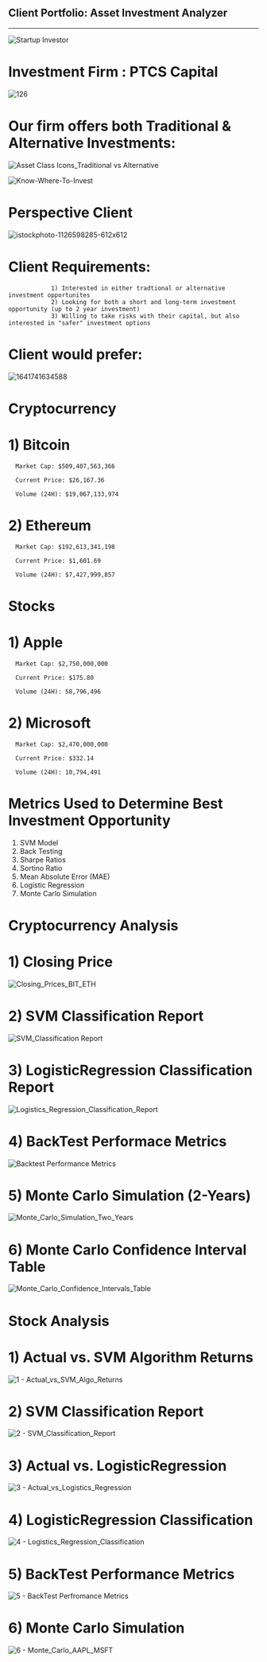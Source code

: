 ## Client Portfolio: Asset Investment Analyzer

---
![Startup Investor](https://github.com/shahp630/Project2/assets/133065460/ae6b6677-163e-46ac-80ca-57ff8cac3111)


# Investment Firm : PTCS Capital  

![126](https://github.com/shahp630/Project2/assets/133065460/960a83f6-28a2-4080-8171-37643b17b952)  
 
# Our firm offers both Traditional & Alternative Investments:

![Asset Class Icons_Traditional vs Alternative](https://github.com/shahp630/Project2/assets/133065460/eb343734-98b5-42ae-be0e-052109a66bf1)

![Know-Where-To-Invest](https://github.com/shahp630/Project2/assets/133065460/973e7540-d329-4bcc-bfab-91584422df1d)

# Perspective Client

![istockphoto-1126598285-612x612](https://github.com/shahp630/Project2/assets/133065460/50fe28c2-7c8f-40e5-91f7-34cd69541df5)

# Client Requirements:

                1) Interested in either tradtional or alternative investment opportunites
                2) Looking for both a short and long-term investment opportunity (up to 2 year investment)
                3) Willing to take risks with their capital, but also interested in "safer" investment options

# Client would prefer:

![1641741634588](https://github.com/shahp630/Project2/assets/133065460/43f0bfc8-3eb7-4f6d-a574-05cf4159d263)

# Cryptocurrency                            

  # 1)  Bitcoin                                                                

      Market Cap: $509,407,563,366
     
      Current Price: $26,167.36
     
      Volume (24H): $19,067,133,974

  # 2)  Ethereum                                                                

      Market Cap: $192,613,341,198
     
      Current Price: $1,601.69
     
      Volume (24H): $7,427,999,857

# Stocks

  # 1)  Apple                                                                

      Market Cap: $2,750,000,000
     
      Current Price: $175.80
     
      Volume (24H): 58,796,496

  # 2)  Microsoft                                                                

      Market Cap: $2,470,000,000
     
      Current Price: $332.14
     
      Volume (24H): 10,794,491


# Metrics Used to Determine Best Investment Opportunity

  1) SVM Model
  2) Back Testing
  3) Sharpe Ratios
  4) Sortino Ratio
  5) Mean Absolute Error (MAE)
  6) Logistic Regression
  7) Monte Carlo Simulation

# Cryptocurrency Analysis

# 1) Closing Price

![Closing_Prices_BIT_ETH](https://github.com/shahp630/Project2/assets/133065460/e87db3de-822e-480b-8ce0-589483374114)

# 2) SVM Classification Report

![SVM_Classification Report](https://github.com/shahp630/Project2/assets/133065460/16a6a726-9f1e-4549-aac0-2a542f8feaf2)

# 3) LogisticRegression Classification Report

![Logistics_Regression_Classification_Report](https://github.com/shahp630/Project2/assets/133065460/1cd30506-8b52-45ab-8de2-fd7cc30533da)

# 4) BackTest Performace Metrics

![Backtest Performance Metrics](https://github.com/shahp630/Project2/assets/133065460/376f6909-210f-4cee-b43d-491b4b636b32)

# 5) Monte Carlo Simulation (2-Years)

![Monte_Carlo_Simulation_Two_Years](https://github.com/shahp630/Project2/assets/133065460/a4da7122-b651-44c9-98da-d02d9bc2e432)

# 6) Monte Carlo Confidence Interval Table

![Monte_Carlo_Confidence_Intervals_Table](https://github.com/shahp630/Project2/assets/133065460/52451427-a281-43ef-b52d-7da9ee2b9c3b)


# Stock Analysis

# 1) Actual vs. SVM Algorithm Returns 

![1 - Actual_vs_SVM_Algo_Returns](https://github.com/shahp630/Project2/assets/133065460/54e07702-0a59-43eb-b886-617ea78c55c0)

# 2) SVM Classification Report

![2 - SVM_Classification_Report](https://github.com/shahp630/Project2/assets/133065460/6c084b94-196b-40a2-9415-4ef849881122)

# 3) Actual vs. LogisticRegression

![3 - Actual_vs_Logistics_Regression](https://github.com/shahp630/Project2/assets/133065460/1025d1f7-051d-48f4-a9fa-6e4ecfbbdce9)

# 4) LogisticRegression Classification

![4 - Logistics_Regression_Classification](https://github.com/shahp630/Project2/assets/133065460/9ec2b78d-dd7c-428a-9013-0dbe6d46d57f)

# 5) BackTest Performance Metrics

![5 - BackTest Perfromance Metrics](https://github.com/shahp630/Project2/assets/133065460/a104bc45-b144-4b5e-a499-b4cbf41f5d59)

# 6) Monte Carlo Simulation

![6 - Monte_Carlo_AAPL_MSFT](https://github.com/shahp630/Project2/assets/133065460/65c7cb30-32dc-4f10-9f4c-56f9f4f66339)











      








